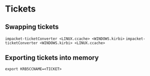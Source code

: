 # Tickets
## Swapping tickets
`impacket-ticketConverter <LINUX.ccache> <WINDOWS.kirbi>`
`impacket-ticketConverter <WINDOWS.kirbi> <LINUX.ccache>`

## Exporting tickets into memory
`export KRB5CCNAME=<TICKET>`